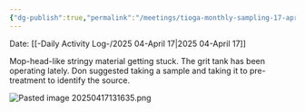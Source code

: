 ```yaml
---
{"dg-publish":true,"permalink":"/meetings/tioga-monthly-sampling-17-april-2025/","noteIcon":"","created":"2025-04-17T12:59:59.468-05:00"}
---
```


Date: [[-Daily Activity Log-/2025 04-April 17\|2025 04-April 17]]

Mop-head-like stringy material getting stuck.
The grit tank has been operating lately.
Don suggested taking a sample and taking it to pre-treatment to identify the source.

![Pasted image 20250417131635.png](/img/user/Pasted%20image%2020250417131635.png)